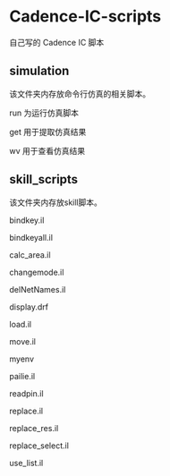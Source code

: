 # Cadence-IC-scripts
自己写的 Cadence IC 脚本

## simulation
该文件夹内存放命令行仿真的相关脚本。

 run 为运行仿真脚本
 
 get 用于提取仿真结果
 
 wv 用于查看仿真结果

## skill_scripts
该文件夹内存放skill脚本。

bindkey.il

bindkeyall.il

calc_area.il

changemode.il

delNetNames.il

display.drf

load.il

move.il

myenv

pailie.il

readpin.il

replace.il

replace_res.il

replace_select.il

use_list.il
